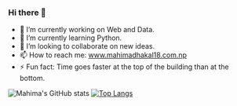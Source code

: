 ### Hi there 👋


- 🔭 I’m currently working on Web and Data.
- 🌱 I’m currently learning Python.
- 👯 I’m looking to collaborate on new ideas.
- 📫 How to reach me: www.mahimadhakal18.com.np
- ⚡ Fun fact: Time goes faster at the top of the building than at the bottom.


![Mahima's GitHub stats](https://github-readme-stats.vercel.app/api?username=dhakalmahima188&show_icons=true&theme=radical)
[![Top Langs](https://github-readme-stats.vercel.app/api/top-langs/?username=dhakalmahima188&show_icons=true&theme=radical)](https://github.com/dhakalmahima188/github-readme-stats)




